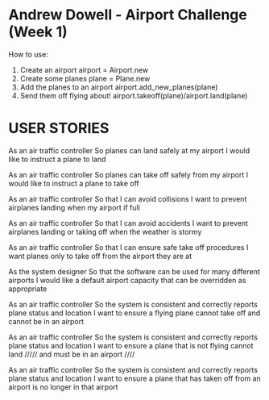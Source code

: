 # Andrew Dowell - Airport Challenge (Week 1)

How to use:

1) Create an airport airport = Airport.new
2) Create some planes plane = Plane.new
3) Add the planes to an airport  airport.add_new_planes(plane)
4) Send them off flying about! airport.takeoff(plane)/airport.land(plane)

# USER STORIES

As an air traffic controller
So planes can land safely at my airport
I would like to instruct a plane to land

As an air traffic controller
So planes can take off safely from my airport
I would like to instruct a plane to take off

As an air traffic controller
So that I can avoid collisions
I want to prevent airplanes landing when my airport if full

As an air traffic controller
So that I can avoid accidents
I want to prevent airplanes landing or taking off when the weather is stormy

As an air traffic controller
So that I can ensure safe take off procedures
I want planes only to take off from the airport they are at

As the system designer
So that the software can be used for many different airports
I would like a default airport capacity that can be overridden as appropriate

As an air traffic controller
So the system is consistent and correctly reports plane status and location
I want to ensure a flying plane cannot take off and cannot be in an airport

As an air traffic controller
So the system is consistent and correctly reports plane status and location
I want to ensure a plane that is not flying cannot land ///// and must be in an airport ////

As an air traffic controller
So the system is consistent and correctly reports plane status and location
I want to ensure a plane that has taken off from an airport is no longer in that airport
